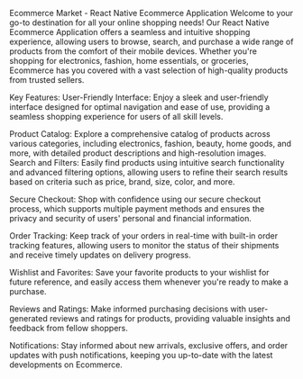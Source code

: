 Ecommerce Market - React Native Ecommerce Application
Welcome to  your go-to destination for all your online shopping needs! Our React Native Ecommerce Application offers a seamless and intuitive shopping experience, allowing users to browse, search, and purchase a wide range of products from the comfort of their mobile devices. Whether you're shopping for electronics, fashion, home essentials, or groceries, Ecommerce has you covered with a vast selection of high-quality products from trusted sellers.

Key Features:
User-Friendly Interface:
Enjoy a sleek and user-friendly interface designed for optimal navigation and ease of use, providing a seamless shopping experience for users of all skill levels.

Product Catalog:
Explore a comprehensive catalog of products across various categories, including electronics, fashion, beauty, home goods, and more, with detailed product descriptions and high-resolution images.
Search and Filters:
Easily find products using intuitive search functionality and advanced filtering options, allowing users to refine their search results based on criteria such as price, brand, size, color, and more.

Secure Checkout:
Shop with confidence using our secure checkout process, which supports multiple payment methods and ensures the privacy and security of users' personal and financial information.

Order Tracking:
Keep track of your orders in real-time with built-in order tracking features, allowing users to monitor the status of their shipments and receive timely updates on delivery progress.

Wishlist and Favorites:
Save your favorite products to your wishlist for future reference, and easily access them whenever you're ready to make a purchase.

Reviews and Ratings:
Make informed purchasing decisions with user-generated reviews and ratings for products, providing valuable insights and feedback from fellow shoppers.

Notifications:
Stay informed about new arrivals, exclusive offers, and order updates with push notifications, keeping you up-to-date with the latest developments on Ecommerce.
